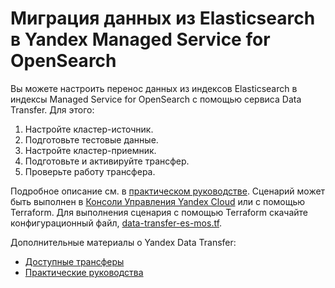 # Миграция данных из Elasticsearch в Yandex Managed Service for OpenSearch

Вы можете настроить перенос данных из индексов Elasticsearch в индексы Managed Service for OpenSearch с помощью сервиса Data Transfer. Для этого:

1. Настройте кластер-источник.
2. Подготовьте тестовые данные.
3. Настройте кластер-приемник.
4. Подготовьте и активируйте трансфер.
5. Проверьте работу трансфера.

Подробное описание см. в [практическом руководстве](https://yandex.cloud/ru/docs/data-transfer/tutorials/mes-to-mos).
Сценарий может быть выполнен в [Консоли Управления Yandex Cloud](https://console.yandex.cloud) или с помощью Terraform. Для выполнения сценария с помощью Terraform скачайте конфигурационный файл, [data-transfer-es-mos.tf](data-transfer-es-mos.tf).

Дополнительные материалы о Yandex Data Transfer:
* [Доступные трансферы](https://cloud.yandex.ru/docs/data-transfer/transfer-matrix)
* [Практические руководства](https://cloud.yandex.ru/docs/data-transfer/tutorials/)
